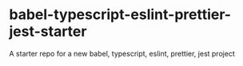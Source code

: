 # babel-typescript-eslint-prettier-jest-starter
A starter repo for a new babel, typescript, eslint, prettier, jest project
